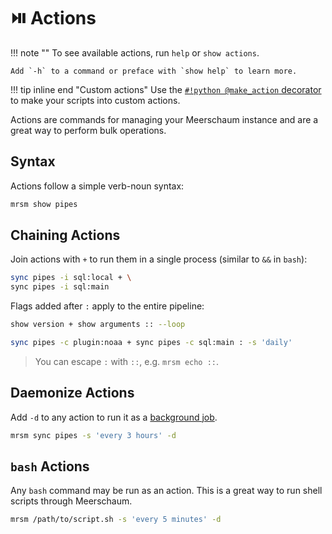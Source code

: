 # ⏯️ Actions

!!! note ""
    To see available actions, run `help` or `show actions`.

    Add `-h` to a command or preface with `show help` to learn more.

!!! tip inline end "Custom actions"
    Use the [`#!python @make_action` decorator](/reference/plugins/writing-plugins/#the-make_action-decorator) to make your scripts into custom actions.

Actions are commands for managing your Meerschaum instance and are a great way to perform bulk operations.


## Syntax

Actions follow a simple verb-noun syntax:

```bash
mrsm show pipes
```

## Chaining Actions

Join actions with `+` to run them in a single process (similar to `&&` in `bash`):

```bash
sync pipes -i sql:local + \
sync pipes -i sql:main
```

Flags added after `:` apply to the entire pipeline:

```bash
show version + show arguments :: --loop

sync pipes -c plugin:noaa + sync pipes -c sql:main : -s 'daily'
```

> You can escape `:` with `::`, e.g. `mrsm echo ::`.

## Daemonize Actions

Add `-d` to any action to run it as a [background job](/reference/background-jobs/).

```bash
mrsm sync pipes -s 'every 3 hours' -d
```

## `bash` Actions

Any `bash` command may be run as an action. This is a great way to run shell scripts through Meerschaum.

```bash
mrsm /path/to/script.sh -s 'every 5 minutes' -d
```